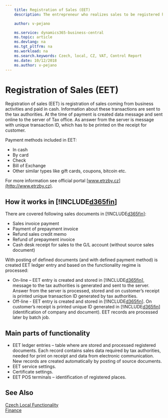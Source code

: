 ```yaml
---
    title: Registration of Sales (EET)
    description: The entrepreneur who realizes sales to be registered has the obligation to register sales. A sale to be registered is a payment in cash, by card, or by similar means, which entails a business income and which is not exempt from registration.

    author: v-pejano

    ms.service: dynamics365-business-central
    ms.topic: article
    ms.devlang: na
    ms.tgt_pltfrm: na
    ms.workload: na
    ms.search.keywords: Czech, local, CZ, VAT, Control Report
    ms.date: 10/12/2018
    ms.author: v-pejano
---
```



# Registration of Sales (EET)
Registration of sales (EET) is registration of sales coming from business activities and paid in cash. Information about these transactions are sent to the tax authorities. At the time of payment is created data message and sent online to the server of Tax office. As answer from the server is message with unique transaction ID, which has to be printed on the receipt for customer.

Payment methods included in EET:

*   In cash  
*   By card  
*   Check  
*   Bill of Exchange  
*   Other similar types like gift cards, coupons, bitcoin etc.  

For more information see official portal [www.etrzby.cz](http://www.etrzby.cz).  


## How it works in [!INCLUDE[d365fin](../../includes/d365fin_md.md)]
There are covered following sales documents in [!INCLUDE[d365fin](../../includes/d365fin_md.md)]:

*   Sales invoice payment  
*   Payment of prepayment invoice  
*   Refund sales credit memo  
*   Refund of prepayment invoice  
*   Cash desk receipt for sales to the G/L account (without source sales document)  

With posting of defined documents (and with defined payment method) is created EET ledger entry and based on the functionality regime is processed:

*   On-line – EET entry is created and stored in [!INCLUDE[d365fin](../../includes/d365fin_md.md)], message to the tax authorities is generated and sent to the server. Answer from the server is processed, stored and on customer’s receipt is printed unique transaction ID generated by tax authorities.  
*   Off-line - EET entry is created and stored in [!INCLUDE[d365fin](../../includes/d365fin_md.md)]. On customer’s receipt is printed unique ID generated in [!INCLUDE[d365fin](../../includes/d365fin_md.md)](identification of company and document). EET records are processed later by batch job.  

## Main parts of functionality
*   EET ledger entries – table where are stored and processed registered documents. Each record contains sales data required by tax authorities, needed for print on receipt and data from electronic communication. New records are created automatically by posting of source documents.  
*   EET service settings.  
*   Certificate settings.  
*   EET POS terminals – identification of registered places.  

## See Also
[Czech Local Functionality](czech-local-functionality.md)  
[Finance](../../finance.md)

